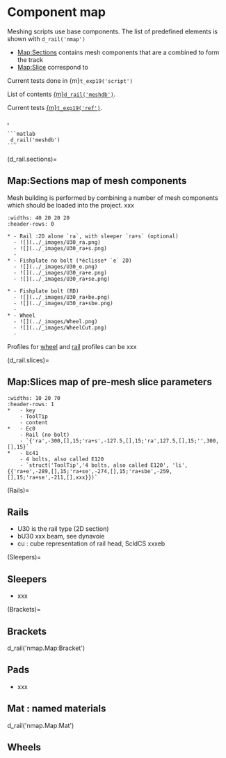 # Component map

Meshing scripts use base components. The list of predefined elements is shown with `d_rail('nmap')`

 - [Map:Sections](d_rail.sections) contains mesh components that are a combined to form the track
 - [Map:Slice](d_rail.slice) correspond to 

Current tests done in {m}`t_exp19('script')`


List of contents  <a href="matlab:d_rail('meshdb;')">{m}`d_rail('meshdb')`</a>.

Current tests <a href="matlab:sdtweb(t_exp19,'ref')">{m}`t_exp19('ref')`</a>.


<a href="matlab:d_rail('meshdb;')"> .</a>

````{dropdown} <a href="matlab:gartid('tutoBy-s2;')">![](../_images/run16.png)Run </a>. Expand to display source code.
```matlab
 d_rail('meshdb')
```
````


(d_rail.sections)=
## Map:Sections map of mesh components

Mesh building is performed by combining a number of mesh components which should be loaded into the project. xxx

````{list-table} Armament labels 
:widths: 40 20 20 20
:header-rows: 0

* - Rail :2D alone `ra`, with sleeper `ra+s` (optional)
  - ![](../_images/U30_ra.png)
  - ![](../_images/U30_ra+s.png)
  - 
* - Fishplate no bolt (*éclisse* `e` 2D)
  - ![](../_images/U30_e.png)
  - ![](../_images/U30_ra+e.png)
  - ![](../_images/U30_ra+se.png)

* - Fishplate bolt (RD)
  - ![](../_images/U30_ra+be.png)
  - ![](../_images/U30_ra+sbe.png)
  -
* - Wheel
  - ![](../_images/Wheel.png)
  - ![](../_images/WheelCut.png)
  -
````

Profiles for [wheel](cntc.prw) and [rail](cntc.prr) profiles can be xxx

(d_rail.slices)=
## Map:Slices map of pre-mesh slice parameters


````{list-table} Initial database in Map:Slices
:widths: 10 20 70 
:header-rows: 1
*   - key
    - ToolTip
    - content
*   - Ec0
    - Rail (no bolt)
    - `{'ra',-300,[],15;'ra+s',-127.5,[],15;'ra',127.5,[],15;'',300,[],15}`
*   - Ec41
    - 4 bolts, also called E120
    - `struct('ToolTip','4 bolts, also called E120', 'li',{{'ra+e',-289,[],15;'ra+se',-274,[],15;'ra+sbe',-259,[],15;'ra+se',-211,[],xxx}})`
````


(Rails)=
## Rails

- U30 is the rail type (2D section)
- bU30 xxx beam, see dynavoie 
- cu : cube representation of rail head, ScldCS xxxeb


(Sleepers)=
## Sleepers

- xxx


(Brackets)=
## Brackets

d_rail('nmap.Map:Bracket')


## Pads 

- xxx


## Mat : named materials


d_rail('nmap.Map:Mat')



## Wheels


